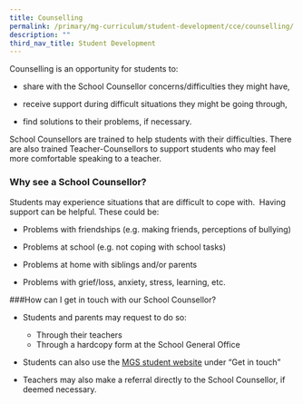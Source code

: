 ```yaml
---
title: Counselling
permalink: /primary/mg-curriculum/student-development/cce/counselling/
description: ""
third_nav_title: Student Development
---
```

Counselling is an opportunity for students to:

*   share with the School Counsellor concerns/difficulties they might have,
    
*   receive support during difficult situations they might be going through,
    
*   find solutions to their problems, if necessary.
    

  

School Counsellors are trained to help students with their difficulties. There are also trained Teacher-Counsellors to support students who may feel more comfortable speaking to a teacher.

### Why see a School Counsellor?

Students may experience situations that are difficult to cope with.  Having support can be helpful. These could be:

- Problems with friendships (e.g. making friends, perceptions of bullying)

- Problems at school (e.g. not coping with school tasks)

- Problems at home with siblings and/or parents

- Problems with grief/loss, anxiety, stress, learning, etc.

###How can I get in touch with our School Counsellor?

*   Students and parents may request to do so: 
	*  Through their teachers 
    * Through a hardcopy form at the School General Office

*   Students can also use the [MGS student website](https://sites.google.com/mgs.sch.edu.sg/mgpri/get-in-touch?authuser=0) under “Get in touch”
*   Teachers may also make a referral directly to the School Counsellor, if deemed necessary.